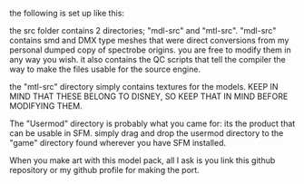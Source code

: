 the following is set up like this:

the src folder contains 2 directories; "mdl-src" and "mtl-src". "mdl-src" contains smd and DMX type meshes that were direct conversions from my personal dumped copy of spectrobe origins. you are free to modify them in any way you wish.
it also contains the QC scripts that tell the compiler the way to make the files usable for the source engine.

the "mtl-src" directory simply contains textures for the models. KEEP IN MIND THAT THESE BELONG TO DISNEY, SO KEEP THAT IN MIND BEFORE MODIFYING THEM.

The "Usermod" directory is probably what you came for: its the product that can be usable in SFM. simply drag and drop the usermod directory to the "game" directory found wherever you have SFM installed.

When you make art with this model pack, all I ask is you link this github repository or my github profile for making the port.
